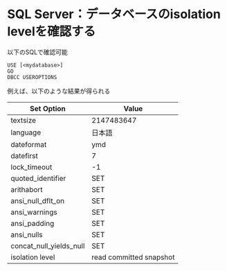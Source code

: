 # SQL Server：データベースのisolation levelを確認する

以下のSQLで確認可能

```
USE [<mydatabase>]
GO
DBCC USEROPTIONS
```

例えば、以下のような結果が得られる


Set Option | Value
-----------|------------
textsize |	2147483647
language |	日本語
dateformat |	ymd
datefirst |	7
lock_timeout |	-1
quoted_identifier |	SET
arithabort |	SET
ansi_null_dflt_on |	SET
ansi_warnings |	SET
ansi_padding |	SET
ansi_nulls |	SET
concat_null_yields_null |	SET
isolation level |	read committed snapshot

